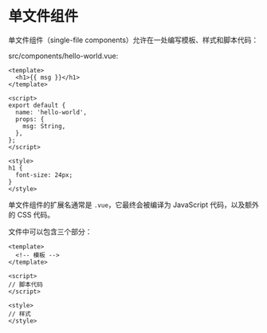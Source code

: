 # 单文件组件

单文件组件（single-file components）允许在一处编写模板、样式和脚本代码：

src/components/hello-world.vue:

```vue
<template>
  <h1>{{ msg }}</h1>
</template>

<script>
export default {
  name: 'hello-world',
  props: {
    msg: String,
  },
};
</script>

<style>
h1 {
  font-size: 24px;
}
</style>
```

单文件组件的扩展名通常是 `.vue`，它最终会被编译为 JavaScript 代码，以及额外的 CSS 代码。

文件中可以包含三个部分：

```vue
<template>
  <!-- 模板 -->
</template>

<script>
// 脚本代码
</script>

<style>
// 样式
</style>
```

## <script>

脚本代码通常是 `JavaScript`，但也可以使用 `TypeScript`：

```vue
<script lang="ts">
import { Options, Vue } from 'vue-class-component';

@Options({
  props: {
    msg: String,
  },
})
export default class HelloWorld extends Vue {
  msg!: string
}
</script>
```

在使用其他脚本语言时，需要通过 `lang` 属性指定语言的代号。

## <style>

关于样式部分，参考 [样式](./style.md)。

## 分离 JavaScript 和 CSS

如果模板、脚本和样式堆在一起会让你抓狂，或者一个文件中包含了几百上千行代码，也可以把 JavaScript 和 CSS 分离到单独的文件中：

```vue
<template>
  <!-- 模板 -->
</template>

<script
    src="./hello-world.js"></script>

<style
    src="./hello-world.css"></style>
```

## 继续阅读

+ 上一节: [创建、注册和使用组件](./component.md)
+ 下一节: [HTML 和插值](./template/html.md)

